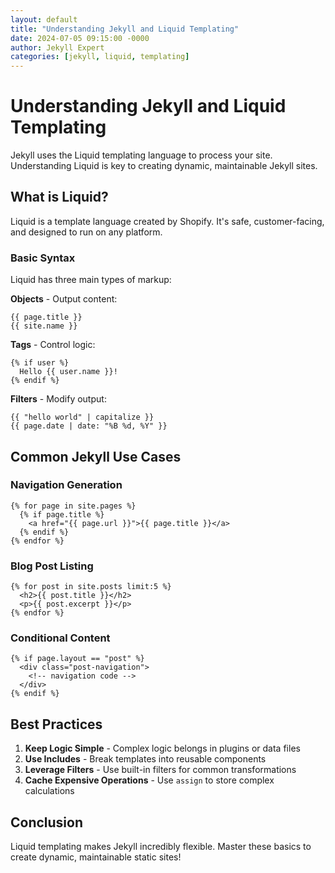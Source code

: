 ```yaml
---
layout: default
title: "Understanding Jekyll and Liquid Templating"
date: 2024-07-05 09:15:00 -0000
author: Jekyll Expert
categories: [jekyll, liquid, templating]
---
```


# Understanding Jekyll and Liquid Templating

Jekyll uses the Liquid templating language to process your site. Understanding Liquid is key to creating dynamic, maintainable Jekyll sites.

## What is Liquid?

Liquid is a template language created by Shopify. It's safe, customer-facing, and designed to run on any platform.

### Basic Syntax

Liquid has three main types of markup:

**Objects** - Output content:
```liquid
{{ page.title }}
{{ site.name }}
```

**Tags** - Control logic:
```liquid
{% if user %}
  Hello {{ user.name }}!
{% endif %}
```

**Filters** - Modify output:
```liquid
{{ "hello world" | capitalize }}
{{ page.date | date: "%B %d, %Y" }}
```

## Common Jekyll Use Cases

### Navigation Generation
```liquid
{% for page in site.pages %}
  {% if page.title %}
    <a href="{{ page.url }}">{{ page.title }}</a>
  {% endif %}
{% endfor %}
```

### Blog Post Listing
```liquid
{% for post in site.posts limit:5 %}
  <h2>{{ post.title }}</h2>
  <p>{{ post.excerpt }}</p>
{% endfor %}
```

### Conditional Content
```liquid
{% if page.layout == "post" %}
  <div class="post-navigation">
    <!-- navigation code -->
  </div>
{% endif %}
```

## Best Practices

1. **Keep Logic Simple** - Complex logic belongs in plugins or data files
2. **Use Includes** - Break templates into reusable components
3. **Leverage Filters** - Use built-in filters for common transformations
4. **Cache Expensive Operations** - Use `assign` to store complex calculations

## Conclusion

Liquid templating makes Jekyll incredibly flexible. Master these basics to create dynamic, maintainable static sites!